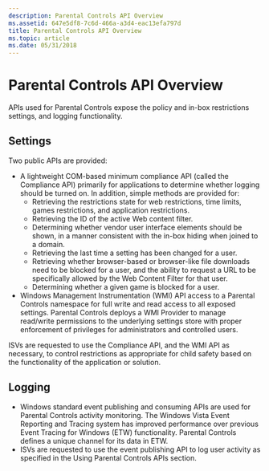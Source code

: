 ```yaml
---
description: Parental Controls API Overview
ms.assetid: 647e5df8-7c6d-466a-a3d4-eac13efa797d
title: Parental Controls API Overview
ms.topic: article
ms.date: 05/31/2018
---
```


# Parental Controls API Overview

APIs used for Parental Controls expose the policy and in-box restrictions settings, and logging functionality.

## Settings

Two public APIs are provided:

-   A lightweight COM-based minimum compliance API (called the Compliance API) primarily for applications to determine whether logging should be turned on. In addition, simple methods are provided for:
    -   Retrieving the restrictions state for web restrictions, time limits, games restrictions, and application restrictions.
    -   Retrieving the ID of the active Web content filter.
    -   Determining whether vendor user interface elements should be shown, in a manner consistent with the in-box hiding when joined to a domain.
    -   Retrieving the last time a setting has been changed for a user.
    -   Retrieving whether browser-based or browser-like file downloads need to be blocked for a user, and the ability to request a URL to be specifically allowed by the Web Content Filter for that user.
    -   Determining whether a given game is blocked for a user.
-   Windows Management Instrumentation (WMI) API access to a Parental Controls namespace for full write and read access to all exposed settings. Parental Controls deploys a WMI Provider to manage read/write permissions to the underlying settings store with proper enforcement of privileges for administrators and controlled users.

ISVs are requested to use the Compliance API, and the WMI API as necessary, to control restrictions as appropriate for child safety based on the functionality of the application or solution.

## Logging

-   Windows standard event publishing and consuming APIs are used for Parental Controls activity monitoring. The Windows Vista Event Reporting and Tracing system has improved performance over previous Event Tracing for Windows (ETW) functionality. Parental Controls defines a unique channel for its data in ETW.
-   ISVs are requested to use the event publishing API to log user activity as specified in the Using Parental Controls APIs section.

 

 



